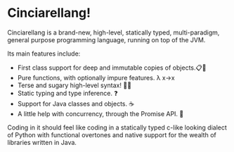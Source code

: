 # Cinciarellang!

Cinciarellang is a brand-new, high-level, statically typed, multi-paradigm, general purpose programming language, running on top of the JVM.

Its main features include:

* First class support for deep and immutable copies of objects.📋🧊
* Pure functions, with optionally impure features. λ x->x
* Terse and sugary high-level syntax! 🍭🍬
* Static typing and type inference. ❓
* Support for Java classes and objects. ☕
* A little help with concurrency, through the Promise API. 🎁

Coding in it should feel like coding in a statically typed  c-like looking dialect of Python with functional overtones and native support for the wealth of libraries written in Java.



